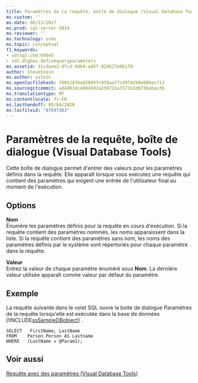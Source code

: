 ```yaml
---
title: Paramètres de la requête, boîte de dialogue (Visual Database Tools) | Microsoft Docs
ms.custom: ''
ms.date: 06/13/2017
ms.prod: sql-server-2014
ms.reviewer: ''
ms.technology: ssms
ms.topic: conceptual
f1_keywords:
- vdtsql.chm:69645
- vdt.dlgbox.definequeryparameters
ms.assetid: 31cdaee2-d7cd-4d64-a45f-924b27e8b1f0
author: stevestein
ms.author: sstein
ms.openlocfilehash: 76052876ad2899fc959aa7fc49f4299e08bac713
ms.sourcegitcommit: ad4d92dce894592a259721a1571b1d8736abacdb
ms.translationtype: MT
ms.contentlocale: fr-FR
ms.lasthandoff: 08/04/2020
ms.locfileid: "87697363"
---
```

# <a name="query-parameters-dialog-box-visual-database-tools"></a>Paramètres de la requête, boîte de dialogue (Visual Database Tools)
  Cette boîte de dialogue permet d'entrer des valeurs pour les paramètres définis dans la requête. Elle apparaît lorsque vous exécutez une requête qui contient des paramètres qui exigent une entrée de l'utilisateur final au moment de l'exécution.  
  
## <a name="options"></a>Options  
 **Nom**  
 Énumère les paramètres définis pour la requête en cours d'exécution. Si la requête contient des paramètres nommés, les noms apparaissent dans la liste. Si la requête contient des paramètres sans nom, les noms des paramètres définis par le système sont répertoriés pour chaque paramètre dans la requête.  
  
 **Valeur**  
 Entrez la valeur de chaque paramètre énuméré sous **Nom**. La dernière valeur utilisée apparaît comme valeur par défaut du paramètre.  
  
## <a name="example"></a>Exemple  
 La requête suivante dans le volet SQL ouvre la boite de dialogue Paramètres de la requête lorsqu'elle est exécutée dans la base de données [!INCLUDE[ssSampleDBobject](../../includes/sssampledbobject-md.md)] .  
  
```  
SELECT   FirstName, LastName  
FROM    Person.Person AS Lastname  
WHERE   (LastName = @Param1);  
```  
  
## <a name="see-also"></a>Voir aussi  
 [Requête avec des paramètres &#40;Visual Database Tools&#41;](visual-database-tools.md)  
  
  
